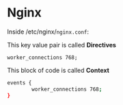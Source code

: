 # Nginx


Inside /etc/nginx/`nginx.conf`:

This key value pair is called **Directives**

`worker_connections 768;`

This block of code is called **Context**

```bash
events {
        worker_connections 768;
}
```
